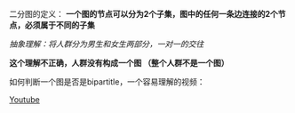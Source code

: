 二分图的定义：
**一个图的节点可以分为2个子集，图中的任何一条边连接的2个节点，必须属于不同的子集**

*抽象理解：将人群分为男生和女生两部分，一对一的交往* 

**这个理解不正确，人群没有构成一个图 （整个人群不是一个图）**

如何判断一个图是否是bipartitle，一个容易理解的视频：

[Youtube](https://www.youtube.com/watch?v=bZBmN7I7GNQ)
